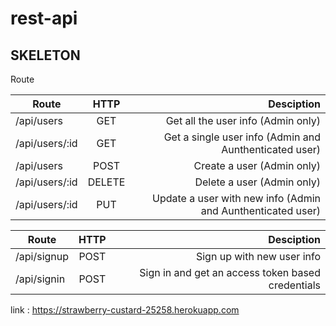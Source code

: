 # rest-api
## SKELETON

Route 

| Route          | HTTP           | Desciption                                                  |
| ---------------|:--------------:| -----------------------------------------------------------:|
| /api/users     | GET            | Get all the user info (Admin only)                          |
| /api/users/:id | GET            | Get a single user info (Admin and Aunthenticated user)      |
| /api/users     | POST           | Create a user (Admin only)                                  |
| /api/users/:id | DELETE         | Delete a user (Admin only)                                  |
| /api/users/:id | PUT            | Update a user with new info (Admin and Aunthenticated user) |


| Route          | HTTP           | Desciption                                                  |
| ---------------|:--------------:| -----------------------------------------------------------:|
| /api/signup    | POST           | Sign up with new user info                                  |
| /api/signin    | POST           | Sign in and get an access token based credentials           |



link : https://strawberry-custard-25258.herokuapp.com
